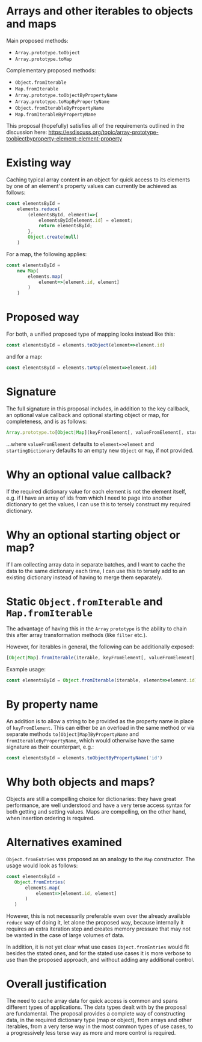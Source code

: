 # Arrays and other iterables to objects and maps

Main proposed methods:

- `Array.prototype.toObject`
- `Array.prototype.toMap`

Complementary proposed methods:

- `Object.fromIterable`
- `Map.fromIterable`
- `Array.prototype.toObjectByPropertyName`
- `Array.prototype.toMapByPropertyName`
- `Object.fromIterableByPropertyName`
- `Map.fromIterableByPropertyName`

This proposal (hopefully) satisfies all of the requirements outlined in the discussion here: https://esdiscuss.org/topic/array-prototype-toobjectbyproperty-element-element-property

# Existing way

Caching typical array content in an object for quick access to its elements by one of an element's property values can currently be achieved as follows:

```javascript
const elementsById =
    elements.reduce(
        (elementsById, element)=>{
            elementsById[element.id] = element;
            return elementsById;
        },
        Object.create(null)
    )
```

For a map, the following applies:

```javascript
const elementsById =
    new Map(
        elements.map(
            element=>[element.id, element]
        )
    )
```

# Proposed way

For both, a unified proposed type of mapping looks instead like this:

```javascript
const elementsById = elements.toObject(element=>element.id)
```

and for a map:

```javascript
const elementsById = elements.toMap(element=>element.id)
```

# Signature

The full signature in this proposal includes, in addition to the key callback, an optional value callback and optional starting object or map, for completeness, and is as follows:

```javascript
Array.prototype.to[Object|Map](keyFromElement[, valueFromElement[, startingDictionary]])
```

...where `valueFromElement` defaults to `element=>element` and `startingDictionary` defaults to an empty new `Object` or `Map`, if not provided.

# Why an optional value callback?

If the required dictionary value for each element is not the element itself, e.g. if I have an array of ids from which I need to page into another dictionary to get the values, I can use this to tersely construct my required dictionary.

# Why an optional starting object or map?

If I am collecting array data in separate batches, and I want to cache the data to the same dictionary each time, I can use this to tersely add to an existing dictionary instead of having to merge them separately.

# Static `Object.fromIterable` and `Map.fromIterable`

The advantage of having this in the `Array` `prototype` is the ability to chain this after array transformation methods (like `filter` etc.).

However, for iterables in general, the following can be additionally exposed:

```javascript
[Object|Map].fromIterable(iterable, keyFromElement[, valueFromElement[, startingDictionary]])
```

Example usage:

```javascript
const elementsById = Object.fromIterable(iterable, element=>element.id)
```
# By property name

An addition is to allow a string to be provided as the property name in place of `keyFromElement`. This can either be an overload in the same method or via separate methods `to[Object|Map]ByPropertyName` and `fromIterableByPropertyName`, which would otherwise have the same signature as their counterpart, e.g.:

```javascript
const elementsById = elements.toObjectByPropertyName('id')
```

# Why both objects and maps?

Objects are still a compelling choice for dictionaries: they have great performance, are well understood and have a very terse access syntax for both getting and setting values. Maps are compelling, on the other hand, when insertion ordering is required.

# Alternatives examined

`Object.fromEntries` was proposed as an analogy to the `Map` constructor. The usage would look as follows:

```javascript
const elementsById =
   Object.fromEntries(
       elements.map(
           element=>[element.id, element]
       )
   )
```

However, this is not necessarily preferable even over the already available `reduce` way of doing it, let alone the proposed way, because internally it requires an extra iteration step and creates memory pressure that may not be wanted in the case of large volumes of data.

In addition, it is not yet clear what use cases `Object.fromEntries` would fit besides the stated ones, and for the stated use cases it is more verbose to use than the proposed approach, and without adding any additional control.

# Overall justification

The need to cache array data for quick access is common and spans different types of applications. The data types dealt with by the proposal are fundamental. The proposal provides a complete way of constructing data, in the required dictionary type (map or object), from arrays and other iterables, from a very terse way in the most common types of use cases, to a progressively less terse way as more and more control is required.
